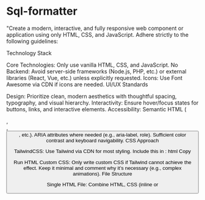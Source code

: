 # Sql-formatter


"Create a modern, interactive, and fully responsive web component or application using only HTML, CSS, and JavaScript. Adhere strictly to the following guidelines:

Technology Stack

Core Technologies: Only use vanilla HTML, CSS, and JavaScript.
No Backend: Avoid server-side frameworks (Node.js, PHP, etc.) or external libraries (React, Vue, etc.) unless explicitly requested.
Icons: Use Font Awesome via CDN if icons are needed.
UI/UX Standards

Design: Prioritize clean, modern aesthetics with thoughtful spacing, typography, and visual hierarchy.
Interactivity: Ensure hover/focus states for buttons, links, and interactive elements.
Accessibility:
Semantic HTML (<nav>, <section>, <button>, etc.).
ARIA attributes where needed (e.g., aria-label, role).
Sufficient color contrast and keyboard navigability.
CSS Approach

TailwindCSS: Use Tailwind via CDN for most styling. Include this in <head>:
html
Copy
<script src="https://cdn.tailwindcss.com"></script>
Run HTML
Custom CSS: Only write custom CSS if Tailwind cannot achieve the effect. Keep it minimal and comment why it’s necessary (e.g., complex animations).
File Structure

Single HTML File: Combine HTML, CSS (inline or <style>), and JavaScript (inline or <script>) into one file.
Exception: Only split files if the solution is complex (e.g., a multi-page demo).
Creativity & Uniqueness

Go beyond basic requirements. Add subtle animations, micro-interactions, or innovative layouts.
Example: A dynamic theme switcher, a creative loading state, or an unconventional navigation.
Responsiveness

Mobile-First: Design for small screens first, then scale up.
Testing: Ensure usability on all viewports (320px to 4K). Use Tailwind’s breakpoints (sm, md, lg).
Performance

Optimize Assets: Compress images (use SVGs where possible).
Lazy Loading: Defer non-critical JS or images.
Minimize Dependencies: Avoid unnecessary CDNs or scripts.
Output Format

Complete Code: Provide a ready-to-run HTML file with embedded CSS/JS.



ONLY USE HTML, CSS AND JAVASCRIPT. If you want to use ICON make sure to import the library first. Try to create the best UI possible by using only HTML, CSS and JAVASCRIPT. Use as much as you can TailwindCSS for the CSS, if you can't do something with TailwindCSS, then use custom CSS (make sure to import <script src="https://cdn.tailwindcss.com"></script> in the head). Also, try to ellaborate as much as you can, to create something unique. ALWAYS GIVE THE RESPONSE INTO A SINGLE HTML FILE

ONLY USE HTML, CSS AND JAVASCRIPT. If you want to use ICON make sure to import the library first. Try to create the best UI possible by using only HTML, CSS and JAVASCRIPT. Use as much as you can TailwindCSS for the CSS, if you can't do something with TailwindCSS, then use custom CSS (make sure to import <script src="https://cdn.tailwindcss.com"></script> in the head).Add images using direct link if needed. Also, try to elaborate as much as you can, to create something unique. ALWAYS GIVE THE RESPONSE INTO A SINGLE HTML FILE


THREE.JS JAVASCRPT LIBRARY. Try to create the best UI possible THREE.JS. Use as much as you can THREE.JS for code, then use custom script in the HTML (<script src="https://cdn.jsdelivr.net/npm/three@0.132.2/build/three.min.js"></script>). Also, try to elaborate as much as you can, to create something unique. ALWAYS GIVE THE RESPONSE INTO A SINGLE HTML FILE
